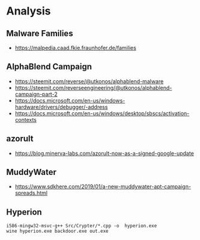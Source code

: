 # Analysis

## Malware Families
- https://malpedia.caad.fkie.fraunhofer.de/families

## AlphaBlend Campaign
- https://steemit.com/reverse/@utkonos/alphablend-malware
- https://steemit.com/reverseengineering/@utkonos/alphablend-campaign-part-2
- https://docs.microsoft.com/en-us/windows-hardware/drivers/debugger/-address
- https://docs.microsoft.com/en-us/windows/desktop/sbscs/activation-contexts

## azorult
- https://blog.minerva-labs.com/azorult-now-as-a-signed-google-update

## MuddyWater
- https://www.sdkhere.com/2019/01/a-new-muddywater-apt-campaign-spreads.html

## Hyperion
```
i586-mingw32-msvc-g++ Src/Crypter/*.cpp -o  hyperion.exe
wine hyperion.exe backdoor.exe out.exe
```
